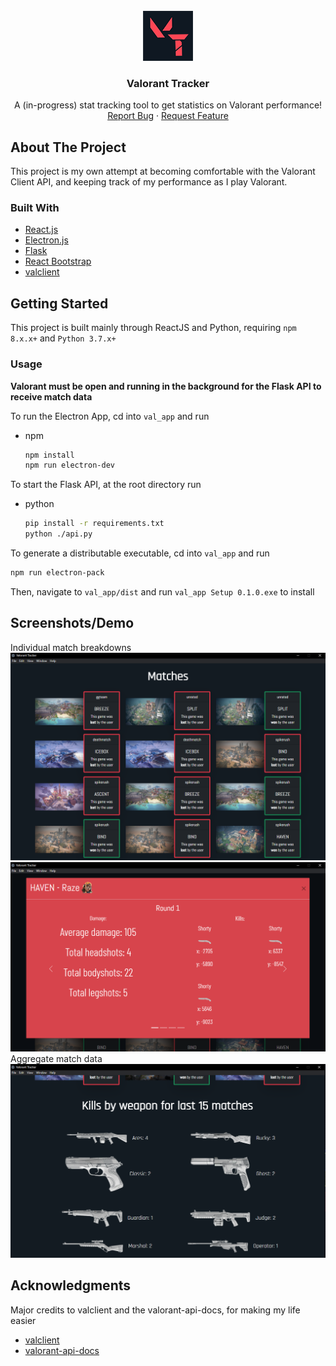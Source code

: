 <div id="top"></div>
<!--
*** Thanks for checking out the Best-README-Template. If you have a suggestion
*** that would make this better, please fork the repo and create a pull request
*** or simply open an issue with the tag "enhancement".
*** Don't forget to give the project a star!
*** Thanks again! Now go create something AMAZING! :D
-->



<!-- PROJECT SHIELDS -->
<!--
*** I'm using markdown "reference style" links for readability.
*** Reference links are enclosed in brackets [ ] instead of parentheses ( ).
*** See the bottom of this document for the declaration of the reference variables
*** for contributors-url, forks-url, etc. This is an optional, concise syntax you may use.
*** https://www.markdownguide.org/basic-syntax/#reference-style-links
-->

<!-- PROJECT LOGO -->
<br />
<div align="center">
  <a href="https://github.com/rpatel1023/valorant_tracker">
    <img src="images/v_track.png" alt="Logo" width="80" height="80">
  </a>

<h3 align="center">Valorant Tracker</h3>

  <p align="center">
    A (in-progress) stat tracking tool to get statistics on Valorant performance!
    <br />
    <a href="https://github.com/rpatel1023/valorant_tracker/issues">Report Bug</a>
    ·
    <a href="https://github.com/rpatel1023/valorant_tracker/issues">Request Feature</a>
  </p>
</div>




<!-- ABOUT THE PROJECT -->
## About The Project

This project is my own attempt at becoming comfortable with the Valorant Client API, and keeping track of my performance as I play Valorant.


### Built With

* [React.js](https://reactjs.org/)
* [Electron.js](https://www.electronjs.org/)
* [Flask](https://flask.palletsprojects.com/en/2.0.x/)
* [React Bootstrap](https://react-bootstrap.github.io/)
* [valclient](https://github.com/colinhartigan/valclient.py)

<!-- GETTING STARTED -->
## Getting Started

This project is built mainly through ReactJS and Python, requiring `npm 8.x.x+` and `Python 3.7.x+`

### Usage

**Valorant must be open and running in the background for the Flask API to receive match data**

To run the Electron App, cd into `val_app` and run
* npm

  ```sh
  npm install
  npm run electron-dev
  ```
To start the Flask API, at the root directory run
* python

  ```sh
  pip install -r requirements.txt
  python ./api.py
  ````
To generate a distributable executable, cd into `val_app` and run
```sh
npm run electron-pack
```
Then, navigate to `val_app/dist` and run  `val_app Setup 0.1.0.exe` to install

## Screenshots/Demo
Individual match breakdowns
<br/>
![demo_2](https://github.com/rpatel1023/valorant_tracker/blob/master/images/Demo_2.png?raw=true)
![demo_3](https://github.com/rpatel1023/valorant_tracker/blob/master/images/Demo_3.png?raw=true)
Aggregate match data
<br/>
![demo_1](https://github.com/rpatel1023/valorant_tracker/blob/master/images/Demo_1.png?raw=true)
<!-- ACKNOWLEDGMENTS -->
## Acknowledgments
Major credits to valclient and the valorant-api-docs, for making my life easier
* [valclient](https://github.com/colinhartigan/valclient.py)
* [valorant-api-docs](https://github.com/techchrism/valorant-api-docs)

